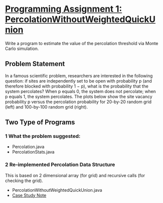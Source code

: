 # [Programming Assignment 1: PercolationWithoutWeightedQuickUnion](http://coursera.cs.princeton.edu/algs4/assignments/percolation.html)

Write a program to estimate the value of the percolation threshold via Monte Carlo simulation.


## Problem Statement 

In a famous scientific problem, researchers are interested in the following question: if sites are independently set to be open with probability p (and therefore blocked with probability 1 − p), what is the probability that the system percolates? When p equals 0, the system does not percolate; when p equals 1, the system percolates. The plots below show the site vacancy probability p versus the percolation probability for 20-by-20 random grid (left) and 100-by-100 random grid (right).


## Two Type of Programs

### 1 What the problem suggested:

* Percolation.java
* PercolationStats.java 


### 2 Re-implemented Percolation Data Structure
 
This is based on 2 dimensional array (for grid) and recursive calls (for checking the grid).

* PercolationWithoutWeightedQuickUnion.java
* [Case Study Note](http://introcs.cs.princeton.edu/java/lectures/24percolation-2x2.pdf)

